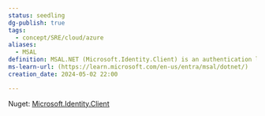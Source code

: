 ```yaml
---
status: seedling
dg-publish: true
tags:
  - concept/SRE/cloud/azure
aliases:
  - MSAL
definition: MSAL.NET (Microsoft.Identity.Client) is an authentication library that enables you to acquire tokens from Microsoft Entra ID, to access protected web APIs (Microsoft APIs or applications registered with Microsoft Entra ID).
ms-learn-url: (https://learn.microsoft.com/en-us/entra/msal/dotnet/)
creation_date: 2024-05-02 22:00

---
```


Nuget: [Microsoft.Identity.Client](https://www.nuget.org/packages/Microsoft.Identity.Client)
